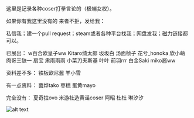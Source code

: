 这里是记录各种coser打拳言论的（极端女权）。


如果你有我这里没有的 来者不拒，发给我：


私信我；建一个pull request；steam或者各种平台找我；网盘发我；磁力链接都可以。


已展出：
w百合欧皇子ww 
Kitaro绮太郎 
坂坂白 
汤面桢子 
花兮_honoka 
欣小萌 
肉哥三缺一 
扇宝 
肃雨雨雨 
小菜刀夫斯基 
叶叶
前羽rrr 
白金Saki 
miko酱ww


资料差不多：
铁板欧尼酱
羊小雪


有一点资料：
菌烨tako
枣糕
蛋黄mayo 


完全没有：
夏奇拉ovo
米游社造黄谣coser
阿昭 
杜杜
琳汐汐


![alt text](https://github.com/[Shiyun_Kong]/[Coser-Quotes]/blob/[main]/截图/腥味猫罐.jpg?raw=true)



